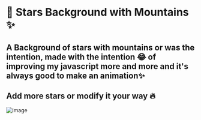 #  🌠 Stars Background with Mountains ✨
## A Background of stars with mountains or was the intention, made with the intention 😂 of improving my javascript more and more and it's always good to make an animation✨
## Add more stars or modify it your way 🔥
![image](https://user-images.githubusercontent.com/94203956/164903373-07c23267-1e51-40ea-8557-05e848dd80d0.png)
